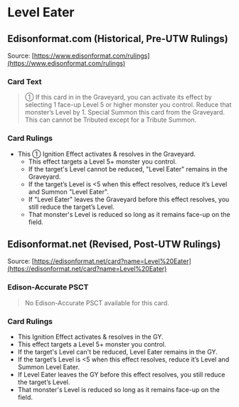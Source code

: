 # Level Eater

## Edisonformat.com (Historical, Pre-UTW Rulings)

Source: [https://www.edisonformat.com/rulings](https://www.edisonformat.com/rulings)

### Card Text

> ① If this card in in the Graveyard, you can activate its effect by selecting 1 face-up Level 5 or higher monster you control. Reduce that monster’s Level by 1. Special Summon this card from the Graveyard. This can cannot be Tributed except for a Tribute Summon.

### Card Rulings

*   This ① Ignition Effect activates & resolves in the Graveyard.
    *   This effect targets a Level 5+ monster you control.
    *   If the target's Level cannot be reduced, "Level Eater" remains in the Graveyard.
    *   If the target’s Level is <5 when this effect resolves, reduce it’s Level and Summon "Level Eater".
    *   If "Level Eater" leaves the Graveyard before this effect resolves, you still reduce the target’s Level.
    *   That monster's Level is reduced so long as it remains face-up on the field.

## Edisonformat.net (Revised, Post-UTW Rulings)

Source: [https://edisonformat.net/card?name=Level%20Eater](https://edisonformat.net/card?name=Level%20Eater)

### Edison-Accurate PSCT

> No Edison-Accurate PSCT available for this card.

### Card Rulings

*   This Ignition Effect activates & resolves in the GY.
*   This effect targets a Level 5+ monster you control.
*   If the target's Level can't be reduced, Level Eater remains in the GY.
*   If the target’s Level is <5 when this effect resolves, reduce it’s Level and Summon Level Eater.
*   If Level Eater leaves the GY before this effect resolves, you still reduce the target’s Level.
*   That monster's Level is reduced so long as it remains face-up on the field.
            